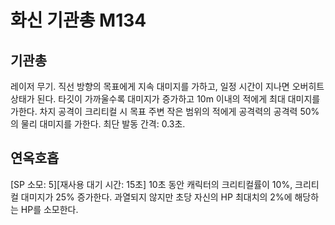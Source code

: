 # 화신 기관총 M134

## 기관총

레이저 무기. 직선 방향의 목표에게 지속 대미지를 가하고, 일정 시간이 지나면 오버히트 상태가 된다. 타깃이 가까울수록 대미지가 증가하고 10m 이내의 적에게 최대 대미지를 가한다. 차지 공격이 크리티컬 시 목표 주변 작은 범위의 적에게 공격력의 공격력 50%의 물리 대미지를 가한다. 최단 발동 간격: 0.3초.

## 연옥호흡

[SP 소모: 5][재사용 대기 시간: 15초] 10초 동안 캐릭터의 크리티컬률이 10%, 크리티컬 대미지가 25% 증가한다. 과열되지 않지만 초당 자신의 HP 최대치의 2%에 해당하는 HP를 소모한다.
